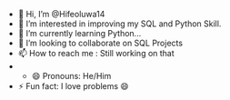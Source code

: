 - 👋 Hi, I’m @Hifeoluwa14
- 👀 I’m interested in improving my SQL and Python Skill.
- 🌱 I’m currently learning Python...
- 💞️ I’m looking to collaborate on SQL Projects
- 📫 How to reach me : Still working on that
- - 😄 Pronouns: He/Him
- ⚡ Fun fact: I love problems 😄

<!---
Hifeoluwa14/Hifeoluwa14 is a ✨ special ✨ repository because its `README.md` (this file) appears on your GitHub profile.
You can click the Preview link to take a look at your changes.
--->
